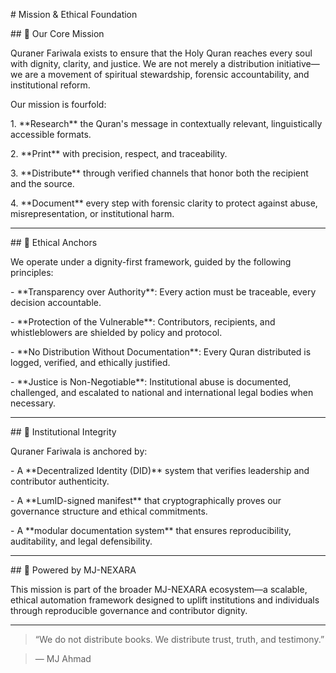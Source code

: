 \# Mission \& Ethical Foundation



\## 🌱 Our Core Mission



Quraner Fariwala exists to ensure that the Holy Quran reaches every soul with dignity, clarity, and justice. We are not merely a distribution initiative—we are a movement of spiritual stewardship, forensic accountability, and institutional reform.



Our mission is fourfold:



1\. \*\*Research\*\* the Quran's message in contextually relevant, linguistically accessible formats.

2\. \*\*Print\*\* with precision, respect, and traceability.

3\. \*\*Distribute\*\* through verified channels that honor both the recipient and the source.

4\. \*\*Document\*\* every step with forensic clarity to protect against abuse, misrepresentation, or institutional harm.



---



\## 🧭 Ethical Anchors



We operate under a dignity-first framework, guided by the following principles:



\- \*\*Transparency over Authority\*\*: Every action must be traceable, every decision accountable.

\- \*\*Protection of the Vulnerable\*\*: Contributors, recipients, and whistleblowers are shielded by policy and protocol.

\- \*\*No Distribution Without Documentation\*\*: Every Quran distributed is logged, verified, and ethically justified.

\- \*\*Justice is Non-Negotiable\*\*: Institutional abuse is documented, challenged, and escalated to national and international legal bodies when necessary.



---



\## 🔐 Institutional Integrity



Quraner Fariwala is anchored by:



\- A \*\*Decentralized Identity (DID)\*\* system that verifies leadership and contributor authenticity.

\- A \*\*LumID-signed manifest\*\* that cryptographically proves our governance structure and ethical commitments.

\- A \*\*modular documentation system\*\* that ensures reproducibility, auditability, and legal defensibility.



---



\## 🧠 Powered by MJ-NEXARA



This mission is part of the broader MJ-NEXARA ecosystem—a scalable, ethical automation framework designed to uplift institutions and individuals through reproducible governance and contributor dignity.



---



> “We do not distribute books. We distribute trust, truth, and testimony.”  

> — MJ Ahmad





